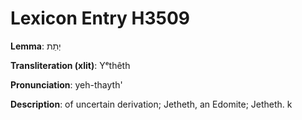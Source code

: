 # Lexicon Entry H3509

**Lemma**: יְתֵת

**Transliteration (xlit)**: Yᵉthêth

**Pronunciation**: yeh-thayth'

**Description**:
of uncertain derivation; Jetheth, an Edomite; Jetheth. k
